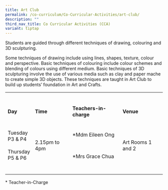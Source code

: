 ```yaml
---
title: Art Club
permalink: /co-curriculum/Co-Curricular-Activities/art-club/
description: ""
third_nav_title: Co Curricular Activities (CCA)
variant: tiptap
---
```

<p>Students are guided through different techniques of drawing, colouring and 3D sculpturing.</p><p>Some techniques of drawing include using lines, shapes, texture, colour and perspective. Basic techniques of colouring include colour schemes and blending of colours using different medium. Basic techniques of 3D sculpturing involve the use of various media such as clay and paper mache to create simple 3D objects. These techniques are taught in Art Club to build up students’ foundation in Art and Crafts.</p><table><tbody><tr><td rowspan="1" colspan="1"><p></p></td><td rowspan="1" colspan="1"><p></p></td><td rowspan="1" colspan="1"><p></p></td><td rowspan="1" colspan="1"><p></p></td></tr><tr><td rowspan="1" colspan="1"><p><strong>Day</strong></p></td><td rowspan="1" colspan="1"><p><strong>Time</strong></p></td><td rowspan="1" colspan="1"><p><strong>Teachers-in-charge</strong></p></td><td rowspan="1" colspan="1"><p><strong>Venue</strong></p></td></tr><tr><td rowspan="2" colspan="1"><p>Tuesday<br>P3 &amp; P4<br><br>Thursday<br>P5 &amp; P6</p></td><td rowspan="2" colspan="1"><p>2.15pm to 4pm</p></td><td rowspan="1" colspan="1"><p>*Mdm Eileen Ong</p></td><td rowspan="2" colspan="1"><p>Art Rooms 1 and 2</p></td></tr><tr><td rowspan="1" colspan="1"><p>*Mrs Grace Chua</p></td></tr><tr><td rowspan="1" colspan="1"><p></p></td><td rowspan="1" colspan="1"><p></p></td><td rowspan="1" colspan="1"><p></p></td><td rowspan="1" colspan="1"><p></p></td></tr></tbody></table><p>* Teacher-in-Charge</p>